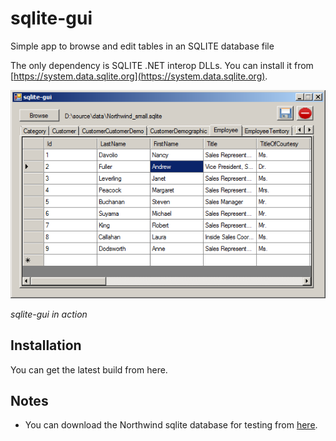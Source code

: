 # sqlite-gui
Simple app to browse and edit tables in an SQLITE database file

The only dependency is SQLITE .NET interop DLLs. You can install it from [https://system.data.sqlite.org](https://system.data.sqlite.org).

![screenshot](/screenshot.png)

*sqlite-gui in action*

## Installation

You can get the latest build from here.

## Notes

- You can download the Northwind sqlite database for testing from [here](https://github.com/jpwhite3/northwind-SQLite3/blob/master/Northwind_small.sqlite).